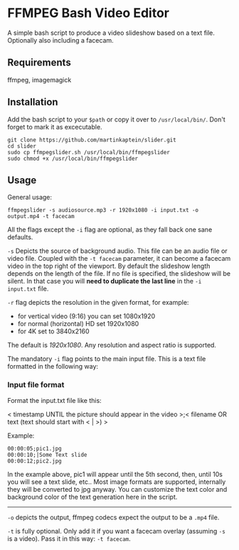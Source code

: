 # FFMPEG Bash Video Editor

A simple bash script to produce a video slideshow based on a text file.
Optionally also including a facecam.

## Requirements

ffmpeg, imagemagick

## Installation

Add the bash script to your `$path` or copy it over to `/usr/local/bin/`.
Don't forget to mark it as excecutable.

```
git clone https://github.com/martinkaptein/slider.git
cd slider
sudo cp ffmpegslider.sh /usr/local/bin/ffmpegslider
sudo chmod +x /usr/local/bin/ffmpegslider
```

## Usage

General usage:

```
ffmpegslider -s audiosource.mp3 -r 1920x1080 -i input.txt -o output.mp4 -t facecam
```

All the flags except the `-i` flag are optional, as they fall back one sane defaults.

`-s` Depicts the source of background audio.
This file can be an audio file or video file.
Coupled with the `-t facecam` parameter, it can become a facecam video in the top right of the viewport.
By default the slideshow length depends on the length of the file.
If no file is specified, the slideshow will be silent.
In that case you will **need to duplicate the last line** in the `-i input.txt` file.


`-r` flag depicts the resolution in the given format, for example:

- for vertical video (9:16) you can set 1080x1920
- for normal (horizontal) HD set 1920x1080
- for 4K set to 3840x2160

The default is *1920x1080*.
Any resolution and aspect ratio is supported.

The mandatory `-i` flag points to the main input file.
This is a text file formatted in the following way:

### Input file format

Format the input.txt file like this:

< timestamp UNTIL the picture should appear in the video >;< filename OR text (text should start with < | >) >

Example:

```
00:00:05;pic1.jpg
00:00:10;|Some Text slide
00:00:12;pic2.jpg
```

In the example above, pic1 will appear until the 5th second, then, until 10s you will see a text slide, etc..
Most image formats are supported, internally they will be converted to jpg anyway.
You can customize the text color and background color of the text generation here in the script.

***

`-o` depicts the output, ffmpeg codecs expect the output to be a `.mp4` file.

`-t` is fully optional.
Only add it if you want a facecam overlay (assuming `-s` is a video).
Pass it in this way: `-t facecam`.
